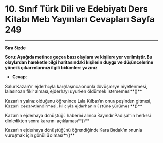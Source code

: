 # 10. Sınıf Türk Dili ve Edebiyatı Ders Kitabı Meb Yayınları Cevapları Sayfa 249

---

**Sıra Sizde**

**Soru: Aşağıda metinde geçen bazı olaylara ve kişilere yer verilmiştir. Bu olaylardan hareketle bilgi haritasındaki kişilerin duygu ve düşüncelerine yönelik çıkarımlarınızı ilgili bölümlere yazınız.**

-   **Cevap**:

Salur Kazan’ın ejderhayla karşılaşınca onunla dövüşmeye niyetlenmesi, lalasınoan fikir alması, ejderhayı uyurken öldürmek istememesi**()**

 Kazan’ın yalnız olduğunu öğrenince Lala Kılbaş’ın onun peşinden gitmesi, Kazan’ı cesaretlendirmesi, kılıcıyla ejderhanın üstüne yürümesi**()**

 Kazan’ın ejderhaya dönüştüğü haberini alınca Bayındır Padişah’ın herkesi dinledikten sonra kararını açıklaması**()**

 Kazan’ın ejderhaya dönüştüğünü öğrendiğinde Kara Budak’ın onunla vuruşmak için gönüllü olması**()**